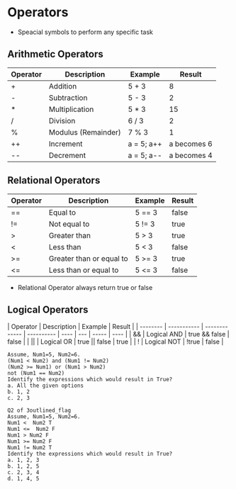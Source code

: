 # Operators

- Speacial symbols to perform any specific task

## Arithmetic Operators

| Operator | Description         | Example    | Result      |
| -------- | ------------------- | ---------- | ----------- |
| +        | Addition            | 5 + 3      | 8           |
| -        | Subtraction         | 5 - 3      | 2           |
| \*       | Multiplication      | 5 \* 3     | 15          |
| /        | Division            | 6 / 3      | 2           |
| %        | Modulus (Remainder) | 7 % 3      | 1           |
| ++       | Increment           | a = 5; a++ | a becomes 6 |
| --       | Decrement           | a = 5; a-- | a becomes 4 |

## Relational Operators

| Operator | Description              | Example | Result |
| -------- | ------------------------ | ------- | ------ |
| ==       | Equal to                 | 5 == 3  | false  |
| !=       | Not equal to             | 5 != 3  | true   |
| >        | Greater than             | 5 > 3   | true   |
| <        | Less than                | 5 < 3   | false  |
| >=       | Greater than or equal to | 5 >= 3  | true   |
| <=       | Less than or equal to    | 5 <= 3  | false  |

- Relational Operator always return true or false

## Logical Operators

| Operator | Description | Example       | Result     |
| -------- | ----------- | ------------- | ---------- | ---- | --- | ----- | ---- |
| &&       | Logical AND | true && false | false      |
| ||       | Logical OR  | true || false |  true      |
| !        | Logical NOT | !true         | false      |

```
Assume, Num1=5, Num2=6.
(Num1 < Num2) and (Num1 != Num2)
(Num2 >= Num1) or (Num1 > Num2)
not (Num1 == Num2)
Identify the expressions which would result in True?
a. All the given options
b. 1, 2
c. 2, 3

Q2 of 3outlined_flag
Assume, Num1=5, Num2=6.
Num1 <  Num2 T
Num1 <=  Num2 F
Num1 > Num2 F
Num1 >= Num2 F
Num1 != Num2 T
Identify the expressions which would result in True?
a. 1, 2, 3
b. 1, 2, 5
c. 2, 3, 4
d. 1, 4, 5

```
